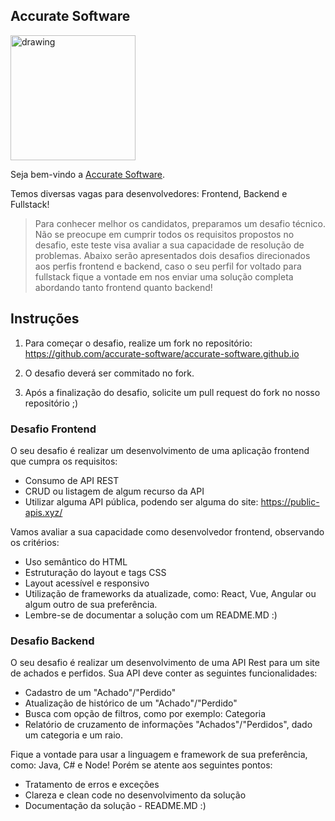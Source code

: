 ## Accurate Software

<img src="https://accurate.com.br/wp-content/uploads/2020/06/logo-accurate-300.svg" alt="drawing" width="200"/> 

Seja bem-vindo a [Accurate Software](https://accurate.com.br).

Temos diversas vagas para desenvolvedores: Frontend, Backend e Fullstack!

> Para conhecer melhor os candidatos, preparamos um desafio técnico. Não se preocupe em cumprir todos os requisitos propostos no desafio, este teste visa avaliar a sua capacidade de resolução de problemas. Abaixo serão apresentados dois desafios direcionados aos perfis frontend e backend, caso o seu perfil for voltado para fullstack fique a vontade em nos enviar uma solução completa abordando tanto frontend quanto backend!

## Instruções

1. Para começar o desafio, realize um fork no repositório: https://github.com/accurate-software/accurate-software.github.io

2. O desafio deverá ser commitado no fork.

3. Após a finalização do desafio, solicite um pull request do fork no nosso repositório ;)

### Desafio Frontend

O seu desafio é realizar um desenvolvimento de uma aplicação frontend que cumpra os requisitos:

+ Consumo de API REST
+ CRUD ou listagem de algum recurso da API
+ Utilizar alguma API pública, podendo ser alguma do site: https://public-apis.xyz/

Vamos avaliar a sua capacidade como desenvolvedor frontend, observando os critérios:

+ Uso semântico do HTML
+ Estruturação do layout e tags CSS
+ Layout acessível e responsivo
+ Utilização de frameworks da atualizade, como: React, Vue, Angular ou algum outro de sua preferência.
+ Lembre-se de documentar a solução com um README.MD :)

### Desafio Backend

O seu desafio é realizar um desenvolvimento de uma API Rest para um site de achados e perfidos. Sua API deve conter as seguintes funcionalidades:

+ Cadastro de um "Achado"/"Perdido"
+ Atualização de histórico de um "Achado"/"Perdido"
+ Busca com opção de filtros, como por exemplo: Categoria
+ Relatório de cruzamento de informações "Achados"/"Perdidos", dado um categoria e um raio.

Fique a vontade para usar a linguagem e framework de sua preferência, como: Java, C# e Node! Porém se atente aos seguintes pontos:

+ Tratamento de erros e exceções
+ Clareza e clean code no desenvolvimento da solução
+ Documentação da solução - README.MD :)